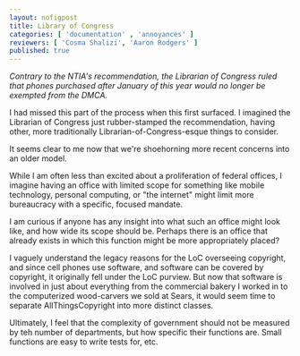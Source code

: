 ```yaml
---
layout: nofigpost
title: Library of Congress
categories: [ 'documentation' , 'annoyances' ]
reviewers: [ 'Cosma Shalizi', 'Aaron Rodgers' ]
published: true
--- 
```

*Contrary to the NTIA's recommendation, the Librarian of Congress ruled that
phones purchased after January of this year would no longer be exempted from
the DMCA.*

I had missed this part of the process when this first surfaced. I imagined the
Librarian of Congress just rubber-stamped the recommendation, having other,
more traditionally Librarian-of-Congress-esque things to consider. 

It seems clear to me now that we're shoehorning more recent concerns into an
older model. 

While I am often less than excited about a proliferation of federal offices, I
imagine having an office with limited scope for something like mobile
technology, personal computing, or "the internet" might limit more bureaucracy
with a specific, focused mandate. 

I am curious if anyone has any insight into what such an office might look
like, and how wide its scope should be. Perhaps there is an office that already
exists in which this function might be more appropriately placed? 

I vaguely understand the legacy reasons for the LoC overseeing copyright, and
since cell phones use software, and software can be covered by copyright, it
originally fell under the LoC purview. But now that software is involved in
just about everything from the commercial bakery I worked in to the
computerized wood-carvers we sold at Sears, it would seem time to separate
AllThingsCopyright into more distinct classes. 

Ultimately, I feel that the complexity of government should not be measured by
teh number of departments, but how specific their functions are. Small
functions are easy to write tests for, etc. 

